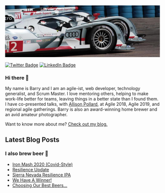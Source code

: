 [![Barry's GitHub Banner](/assets/audi-1500x500.jpeg)](https://bforrest.com)

[![Twitter Badge](https://img.shields.io/badge/Twitter-Profile-informational?style=flat&logo=twitter&logoColor=white&color=1CA2F1)](https://twitter.com/bforrest30)
[![LinkedIn Badge](https://img.shields.io/badge/LinkedIn-Profile-informational?style=flat&logo=linkedin&logoColor=white&color=0D76A8)](https://www.linkedin.com/in/barryforrest/)


### Hi there 👋

My name is Barry and I am an agile-ist, web developer, technology generalist, and Scrum Master. I love mentoring others, helping to make work-life better for teams, leaving things in a better state than I found them. I have co-presented talks, with [Allison Pollard](http://www.allisonpollard.com/), at Agile 2018, Agile 2019, and regional agile gatherings. Barry is also an award-winning home brewer and an avid amateur photographer. 

Want to know more about me? [Check out my blog.](https://bforrest.com/)

## Latest Blog Posts

<!-- BLOG-POST-LIST:START -->

<!-- BLOG-POST-LIST:END -->

### I also brew beer 🍻
<!-- AGALEWERKS:START -->
- [Iron Mash 2020 (Covid-Style)](https://blog.agalewerks.com/2020/11/19/iron-mash-2020-covid-style/)
- [Resilience Update](https://blog.agalewerks.com/2019/01/26/resilience-update/)
- [Sierra Nevada Resilience IPA](https://blog.agalewerks.com/2019/01/06/sierra-nevada-resilience-ipa/)
- [We Have A Winner!](https://blog.agalewerks.com/2017/03/30/we-have-a-winner/)
- [Choosing Our Best Beers…](https://blog.agalewerks.com/2017/02/13/choosing-our-best-beers/)
<!-- AGALEWERKS:END -->
<!--
**bforrest/bforrest** is a ✨ _special_ ✨ repository because its `README.md` (this file) appears on your GitHub profile.

Here are some ideas to get you started:

- 🔭 I’m currently working on ...
- 🌱 I’m currently learning ...
- 👯 I’m looking to collaborate on ...
- 🤔 I’m looking for help with ...
- 💬 Ask me about ...
- 📫 How to reach me: ...
- 😄 Pronouns: ...
- ⚡ Fun fact: ...
-->
